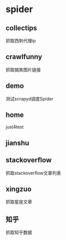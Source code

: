 # spider
## collectips
抓取西刺代理ip

## crawlfunny
抓取搞笑图片链接

## demo
测试scrapyd调度Spider

## home
just4test

## jianshu

## stackoverflow
抓取stackoverflow文章列表

## xingzuo
抓取星座文章

## 知乎
抓取知乎数据
